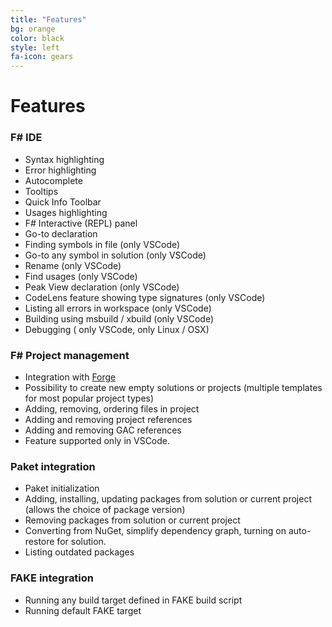 ```yaml
---
title: "Features"
bg: orange
color: black
style: left
fa-icon: gears
---
```


# Features

### F# IDE

* Syntax highlighting
* Error highlighting
* Autocomplete
* Tooltips
* Quick Info Toolbar
* Usages highlighting
* F# Interactive (REPL) panel
* Go-to declaration
* Finding symbols in file (only VSCode)
* Go-to any symbol in solution (only VSCode)
* Rename (only VSCode)
* Find usages (only VSCode)
* Peak View declaration (only VSCode)
* CodeLens feature showing type signatures (only VSCode)
* Listing all errors in workspace (only VSCode)
* Building using msbuild / xbuild (only VSCode)
* Debugging ( only VSCode, only Linux / OSX)

### F# Project management 

* Integration with [Forge](https://fsharp-editing.github.io/Forge)
* Possibility to create new empty solutions or projects (multiple templates for most popular project types)
* Adding, removing, ordering files in project
* Adding and removing project references
* Adding and removing GAC references
* Feature supported only in VSCode.

### Paket integration

* Paket initialization
* Adding, installing, updating packages from solution or current project (allows the choice of package version)
* Removing packages from solution or current project
* Converting from NuGet, simplify dependency graph, turning on auto-restore for solution.
* Listing outdated packages

### FAKE integration

* Running any build target defined in FAKE build script
* Running default FAKE target
